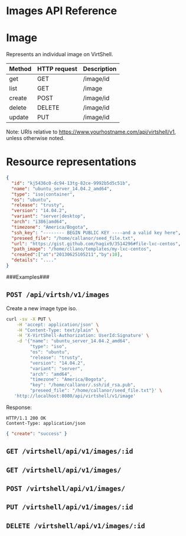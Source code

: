 Images API Reference
==================

Image
=====
Represents an individual image on VirtShell.

| Method | HTTP request | Description |
| --- | --- | ---- |
| get | GET | /image/id | Gets one image by ID. |
| list | GET | /image | Retrieves the list of images. |
| create | POST | /image/id | Inserts a new image. | 
| delete | DELETE | /image/id | Deletes an existing image. |
| update | PUT | /image/id | Updates an existing image. |

Note:
URIs relative to https://www.yourhostname.com/api/virtshell/v1, unless otherwise noted.

Resource representations
========================
```json
{
  "id": "kj5436c0-dc94-13tg-82ce-9992b5d5c51b",
  "name": "ubuntu_server_14.04.2_amd64",
  "type": "iso|container",
  "os": "ubuntu", 
  "release": "trusty",
  "version": "14.04.2", 
  "variant": "server|desktop", 
  "arch": "i386|amd64", 
  "timezone": "America/Bogota", 
  "ssh_key": "-------- BEGIN PUBLIC KEY ----and a valid key here",
  "preseed_file": "/home/callanor/seed_file.txt",
  "url": "https://gist.github.com/hagix9/3514296#file-lxc-centos",
  "path_image": "/home/cllano/templates/my-lxc-centos",  
  "created":["at":"20130625105211","by":10],
  "details": "...."
}
```

###Examples###

`POST /api/virtsh/v1/images`
--------------------------------------------

Create a new image type iso.

```sh
curl -sv -X PUT \
	-H 'accept: application/json' \
	-H "Content-Type: text/plain" \
	-H 'X-VirtShell-Authorization: UserId:Signature' \
	-d '{"name": "ubuntu_server_14.04.2_amd64",
		 "type": "iso",
		 "os": "ubuntu", 
		 "release": "trusty",
		 "version": "14.04.2", 
		 "variant": "server", 
		 "arch": "amd64", 
		 "timezone": "America/Bogota", 
		 "key": "/home/callanor/.ssh/id_rsa.pub",
		 "preseed_file": "/home/callanor/seed_file.txt"}' \
   'http://localhost:8080/api/virtshell/v1/image'
```

Response:
```
HTTP/1.1 200 OK
Content-Type: application/json
```
```json
{ "create": "success" }
```

`GET /virtshell/api/v1/images/:id`
----------------------------------------------

`GET /virtshell/api/v1/images/`
----------------------------------------------

`POST /virtshell/api/v1/images/`
----------------------------------------------

`PUT /virtshell/api/v1/images/:id`
----------------------------------------------

`DELETE /virtshell/api/v1/images/:id`
----------------------------------------------